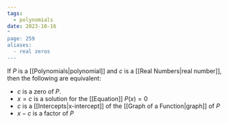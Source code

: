 ```yaml
---
tags:
  - polynomials
date: 2023-10-16
"
page: 259
aliases:
  - real zeros
---
```

If $P$ is a [[Polynomials|polynomial]] and $c$ is a [[Real Numbers|real number]], then the following are equivalent:
- $c$ is a zero of $P$.
- $x=c$ is a solution for the [[Equation]] $P(x) = 0$ 
- $c$ is a [[Intercepts|x-intercept]] of the [[Graph of a Function|graph]] of $P$
- $x -c$ is a factor of $P$ 